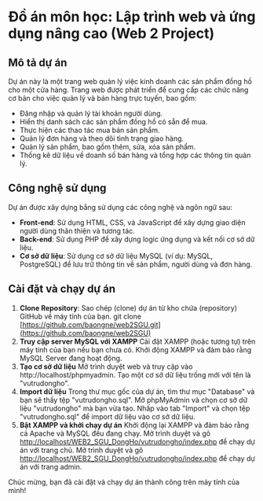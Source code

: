 # Đồ án môn học: Lập trình web và ứng dụng nâng cao (Web 2 Project)

## Mô tả dự án

Dự án này là một trang web quản lý việc kinh doanh các sản phẩm đồng hồ cho một cửa hàng. Trang web được phát triển để cung cấp các chức năng cơ bản cho việc quản lý và bán hàng trực tuyến, bao gồm:

- Đăng nhập và quản lý tài khoản người dùng.
- Hiển thị danh sách các sản phẩm đồng hồ có sẵn để mua.
- Thực hiện các thao tác mua bán sản phẩm.
- Quản lý đơn hàng và theo dõi tình trạng giao hàng.
- Quản lý sản phẩm, bao gồm thêm, sửa, xóa sản phẩm.
- Thống kê dữ liệu về doanh số bán hàng và tổng hợp các thông tin quản lý.

## Công nghệ sử dụng

Dự án được xây dựng bằng sử dụng các công nghệ và ngôn ngữ sau:

- **Front-end**: Sử dụng HTML, CSS, và JavaScript để xây dựng giao diện người dùng thân thiện và tương tác.
- **Back-end**: Sử dụng PHP để xây dựng logic ứng dụng và kết nối cơ sở dữ liệu.
- **Cơ sở dữ liệu**: Sử dụng cơ sở dữ liệu MySQL (ví dụ: MySQL, PostgreSQL) để lưu trữ thông tin về sản phẩm, người dùng và đơn hàng.

## Cài đặt và chạy dự án

1. **Clone Repository**: Sao chép (clone) dự án từ kho chứa (repository) GitHub về máy tính của bạn.
   git clone [https://github.com/baongne/web2SGU.git](https://github.com/baongne/web2SGU)
2. **Truy cập server MySQL với XAMPP**
   Cài đặt XAMPP (hoặc tương tự) trên máy tính của bạn nếu bạn chưa có.
   Khởi động XAMPP và đảm bảo rằng MySQL Server đang hoạt động.
3. **Tạo cơ sở dữ liệu**
   Mở trình duyệt web và truy cập vào http://localhost/phpmyadmin.
   Tạo một cơ sở dữ liệu trống mới với tên là "vutrudongho".
4. **Import dữ liệu**
   Trong thư mục gốc của dự án, tìm thư mục "Database" và bạn sẽ thấy tệp "vutrudongho.sql".
   Mở phpMyAdmin và chọn cơ sở dữ liệu "vutrudongho" mà bạn vừa tạo.
   Nhấp vào tab "Import" và chọn tệp "vutrudongho.sql" để import dữ liệu vào cơ sở dữ liệu.
5. **Bật XAMPP và khởi chạy dự án**
   Khởi động lại XAMPP và đảm bảo rằng cả Apache và MySQL đều đang chạy.
   Mở trình duyệt và gõ [http://localhost/WEB2_SGU_DongHo/vutrudongho/index.php](http://localhost/WEB2_SGU_DongHo/vutrudongho/index.php) để chạy dự án với trang chủ.
   Mở trình duyệt và gõ [http://localhost/WEB2_SGU_DongHo/vutrudongho/index.php](http://localhost/WEB2_SGU_DongHo/vutrudongho/admin-login.php?enableQuery) để chạy dự án với trang admin.

Chúc mừng, bạn đã cài đặt và chạy dự án thành công trên máy tính của mình!
